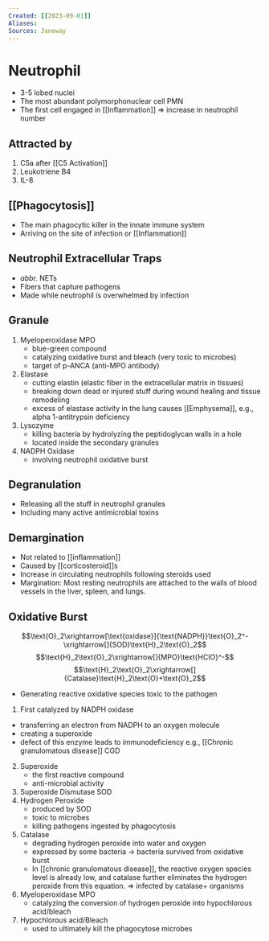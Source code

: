 ```yaml
---
Created: [[2023-09-01]]
Aliases: 
Sources: Janeway
---
```

# Neutrophil
- 3-5 lobed nuclei
- The most abundant polymorphonuclear cell PMN
- The first cell engaged in [[Inflammation]] ⇒ increase in neutrophil number

## Attracted by
1. C5a after [[C5 Activation]]
2. Leukotriene B4
3. IL-8

## [[Phagocytosis]]
- The main phagocytic killer in the innate immune system
- Arriving on the site of infection or [[Inflammation]]

## Neutrophil Extracellular Traps
- *abbr.* NETs
- Fibers that capture pathogens
- Made while neutrophil is overwhelmed by infection

## Granule
1. Myeloperoxidase MPO
   - blue-green compound
   - catalyzing oxidative burst and bleach (very toxic to microbes)
   - target of p-ANCA (anti-MPO antibody)
2. Elastase
   - cutting elastin (elastic fiber in the extracellular matrix in tissues)
   - breaking down dead or injured stuff during wound healing and tissue remodeling
   - excess of elastase activity in the lung causes [[Emphysema]], 
     e.g., alpha 1-antitrypsin deficiency
3. Lysozyme
   - killing bacteria by hydrolyzing the peptidoglycan walls in a hole
   - located inside the secondary granules
4. NADPH Oxidase
   - involving neutrophil oxidative burst

## Degranulation
- Releasing all the stuff in neutrophil granules
- Including many active antimicrobial toxins

## Demargination
- Not related to [[inflammation]]
- Caused by [[corticosteroid]]s
- Increase in circulating neutrophils following steroids used
- Margination: Most resting neutrophils are attached to the walls of blood vessels in the liver, spleen, and lungs. 

## Oxidative Burst
$$\text{O}_2\xrightarrow[\text{oxidase}]{\text{NADPH}}\text{O}_2^-\xrightarrow[]{SOD}\text{H}_2\text{O}_2$$
$$\text{H}_2\text{O}_2\xrightarrow[]{MPO}\text{HClO}^-$$
$$\text{H}_2\text{O}_2\xrightarrow[]{Catalase}\text{H}_2\text{O}+\text{O}_2$$
- Generating reactive oxidative species toxic to the pathogen
1. First catalyzed by NADPH oxidase
  - transferring an electron from NADPH to an oxygen molecule
  - creating a superoxide
  - defect of this enzyme leads to immunodeficiency
    e.g., [[Chronic granulomatous disease]] CGD
2. Superoxide
   - the first reactive compound
   - anti-microbial activity
3. Superoxide Dismutase SOD
4. Hydrogen Peroxide
   - produced by SOD
   - toxic to microbes
   - killing pathogens ingested by phagocytosis
5. Catalase
   - degrading hydrogen peroxide into water and oxygen
   - expressed by some bacteria → bacteria survived from oxidative burst
   - In [[chronic granulomatous disease]], the reactive oxygen species level is already low, and catalase further eliminates the hydrogen peroxide from this equation. 
     ⇒ infected by catalase+ organisms
6. Myeloperoxidase MPO
   - catalyzing the conversion of hydrogen peroxide into hypochlorous acid/bleach
7. Hypochlorous acid/Bleach
   - used to ultimately kill the phagocytose microbes